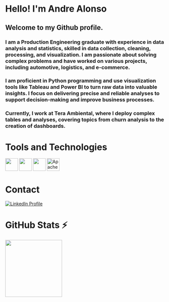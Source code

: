 # Hello! I'm Andre Alonso
## Welcome to my Github profile.

### I am a Production Engineering graduate with experience in data analysis and statistics, skilled in data collection, cleaning, processing, and visualization. I am passionate about solving complex problems and have worked on various projects, including automotive, logistics, and e-commerce. 
### I am proficient in Python programming and use visualization tools like Tableau and Power BI to turn raw data into valuable insights. I focus on delivering precise and reliable analyses to support decision-making and improve business processes.
### Currently, I work at Tera Ambiental, where I deploy complex tables and analyses, covering topics from churn analysis to the creation of dashboards. 


# Tools and Technologies

<img loading="lazy" src="https://cdn.jsdelivr.net/gh/devicons/devicon/icons/python/python-original.svg" width="40" height="40"/>  <img loading="lazy" src="https://cdn.jsdelivr.net/gh/devicons/devicon/icons/mysql/mysql-original.svg" width="40" height="40"/>  <img loading="lazy" src="https://cdn.jsdelivr.net/gh/devicons/devicon/icons/pandas/pandas-original.svg" width="40" height="40"/>  <img src="https://cdn.jsdelivr.net/gh/devicons/devicon@latest/icons/apachespark/apachespark-original-wordmark.svg" alt="Apache Spark Logo" width="40" height="40"/>


# Contact

<a href="https://www.linkedin.com/in/andre-a-antonio/" target="_blank">
    <img loading="lazy" src="https://img.shields.io/badge/-LinkedIn-%230077B5?style=for-the-badge&logo=linkedin&logoColor=white" alt="LinkedIn Profile">
</a>

# GitHub Stats ⚡

<div>
<a href="https://github.com/andrealonso75">
<img loading="lazy" height="180em" src="https://github-readme-stats.vercel.app/api/top-langs/?username=andrealonso75&layout=compact&langs_count=7&theme=dracula"/>
</div>
